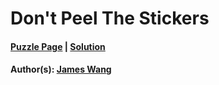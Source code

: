 # Don't Peel The Stickers

#### [Puzzle Page](2.4-p.pdf) | [Solution](2.4.pdf)
#### Author(s): [James Wang](../../../../search.html?q=James+Wang)
